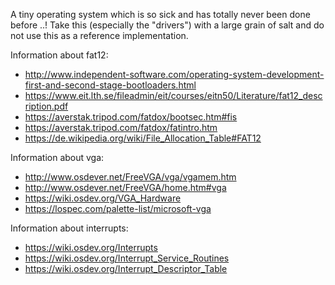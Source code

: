 A tiny operating system which is so sick and has totally never been done before ..!
Take this (especially the "drivers") with a large grain of salt and do not use this as a reference implementation.

Information about fat12:
- http://www.independent-software.com/operating-system-development-first-and-second-stage-bootloaders.html
- https://www.eit.lth.se/fileadmin/eit/courses/eitn50/Literature/fat12_description.pdf
- https://averstak.tripod.com/fatdox/bootsec.htm#fis
- https://averstak.tripod.com/fatdox/fatintro.htm
- https://de.wikipedia.org/wiki/File_Allocation_Table#FAT12

Information about vga:
- http://www.osdever.net/FreeVGA/vga/vgamem.htm
- http://www.osdever.net/FreeVGA/home.htm#vga
- https://wiki.osdev.org/VGA_Hardware
- https://lospec.com/palette-list/microsoft-vga

Information about interrupts:
- https://wiki.osdev.org/Interrupts
- https://wiki.osdev.org/Interrupt_Service_Routines
- https://wiki.osdev.org/Interrupt_Descriptor_Table